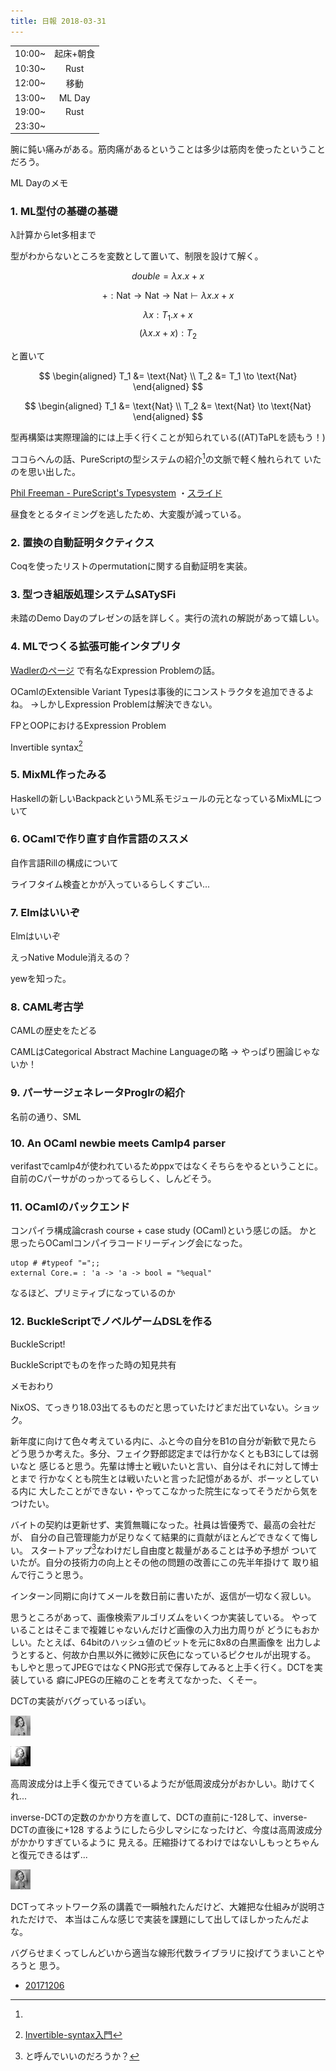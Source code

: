 ```yaml
---
title: 日報 2018-03-31
---
```


|||
|:-|:-:|
|10:00~|起床+朝食|
|10:30~|Rust|
|12:00~|移動|
|13:00~|ML Day|
|19:00~|Rust|
|23:30~||

腕に鈍い痛みがある。筋肉痛があるということは多少は筋肉を使ったということだろう。

ML Dayのメモ

### 1. ML型付の基礎の基礎

λ計算からlet多相まで

型がわからないところを変数として置いて、制限を設けて解く。

$$double = \lambda x . x + x$$

$$
+: \text{Nat} \to \text{Nat} \to \text{Nat} \vdash \lambda x . x + x
$$

$$
\lambda x: T_1 . x + x
$$
$$
(\lambda x. x + x): T_2
$$

と置いて

$$
\begin{aligned}
T_1 &= \text{Nat} \\
T_2 &= T_1 \to \text{Nat}
\end{aligned}
$$

$$
\begin{aligned}
T_1 &= \text{Nat} \\
T_2 &= \text{Nat} \to \text{Nat}
\end{aligned}
$$

型再構築は実際理論的には上手く行くことが知られている((AT)TaPLを読もう！)

ココらへんの話、PureScriptの型システムの紹介[^purescript]の文脈で軽く触れられて
いたのを思い出した。

[^purescript]:
[Phil Freeman - PureScript's Typesystem](https://www.youtube.com/watch?v=SPpIbiZFPRY)
・[スライド](https://speakerdeck.com/player/659faf99dbb1433cbe4a2c9b49c06f70?)

昼食をとるタイミングを逃したため、大変腹が減っている。

### 2. 置換の自動証明タクティクス

Coqを使ったリストのpermutationに関する自動証明を実装。

### 3. 型つき組版処理システムSATySFi

未踏のDemo Dayのプレゼンの話を詳しく。実行の流れの解説があって嬉しい。

### 4. MLでつくる拡張可能インタプリタ

[Wadlerのページ](http://homepages.inf.ed.ac.uk/wadler/papers/expression/expression.txt)
で有名なExpression Problemの話。

OCamlのExtensible Variant Typesは事後的にコンストラクタを追加できるよね。
$\rightarrow$しかしExpression Problemは解決できない。

FPとOOPにおけるExpression Problem

Invertible syntax[^inv-syntax]

[^inv-syntax]: [Invertible-syntax入門](https://www.slideshare.net/konn/invertible-syntax)

### 5. MixML作ったみる

Haskellの新しいBackpackというML系モジュールの元となっているMixMLについて

### 6. OCamlで作り直す自作言語のススメ

自作言語Rillの構成について

ライフタイム検査とかが入っているらしくすごい...

### 7. Elmはいいぞ

Elmはいいぞ

えっNative Module消えるの？

yewを知った。

### 8. CAML考古学

CAMLの歴史をたどる

CAMLはCategorical Abstract Machine Languageの略 $\rightarrow$ やっぱり圏論じゃないか！

### 9. パーサージェネレータProglrの紹介

名前の通り、SML

### 10. An OCaml newbie meets Camlp4 parser

verifastでcamlp4が使われているためppxではなくそちらをやるということに。
自前のCパーサがのっかってるらしく、しんどそう。

### 11. OCamlのバックエンド

コンパイラ構成論crash course + case study (OCaml)という感じの話。
かと思ったらOCamlコンパイラコードリーディング会になった。

```
utop # #typeof "=";;
external Core.= : 'a -> 'a -> bool = "%equal"
```

なるほど、プリミティブになっているのか

### 12. BuckleScriptでノベルゲームDSLを作る

BuckleScript!

BuckleScriptでものを作った時の知見共有

メモおわり

NixOS、てっきり18.03出てるものだと思っていたけどまだ出ていない。ショック。

新年度に向けて色々考えている内に、ふと今の自分をB1の自分が新歓で見たら
どう思うか考えた。多分、フェイク野郎認定までは行かなくともB3にしては弱いなと
感じると思う。先輩は博士と戦いたいと言い、自分はそれに対して博士とまで
行かなくとも院生とは戦いたいと言った記憶があるが、ボーッとしている内に
大したことができない・やってこなかった院生になってそうだから気をつけたい。

バイトの契約は更新せず、実質無職になった。社員は皆優秀で、最高の会社だが、
自分の自己管理能力が足りなくて結果的に貢献がほとんどできなくて悔しい。
スタートアップ[^startup]なわけだし自由度と裁量があることは予め予想が
ついていたが。自分の技術力の向上とその他の問題の改善にこの先半年掛けて
取り組んで行こうと思う。

[^startup]: と呼んでいいのだろうか？

インターン同期に向けてメールを数日前に書いたが、返信が一切なく寂しい。

思うところがあって、画像検索アルゴリズムをいくつか実装している。
やっていることはそこまで複雑じゃないんだけど画像の入力出力周りが
どうにもおかしい。たとえば、64bitのハッシュ値のビットを元に8x8の白黒画像を
出力しようとすると、何故か白黒以外に微妙に灰色になっているピクセルが出現する。
もしやと思ってJPEGではなくPNG形式で保存してみると上手く行く。DCTを実装している
癖にJPEGの圧縮のことを考えてなかった、くそー。

DCTの実装がバグっているっぽい。

![入力](./img/dct-test.png)

![DCT $\rightarrow$ inverse-DCT後](./img/dct-reconstruct.png)

高周波成分は上手く復元できているようだが低周波成分がおかしい。助けてくれ...

inverse-DCTの定数のかかり方を直して、DCTの直前に-128して、inverse-DCTの直後に+128
するようにしたら少しマシになったけど、今度は高周波成分がかかりすぎているように
見える。圧縮掛けてるわけではないしもっとちゃんと復元できるはず...

![DCT $\rightarrow$ inverse-DCT後](./img/dct-reconstruct-fixes.png)

DCTってネットワーク系の講義で一瞬触れたんだけど、大雑把な仕組みが説明されただけで、
本当はこんな感じで実装を課題にして出してほしかったんだよな。

バグらせまくってしんどいから適当な線形代数ライブラリに投げてうまいことやろうと
思う。

- [20171206](https://www.youtube.com/watch?v=Jx75KxPAS1Y)

